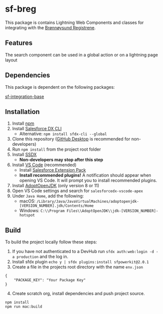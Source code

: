 # sf-breg

This package is contains Lightning Web Components and classes for integrating with the [Brønnøysund Registrene](https://data.brreg.no/enhetsregisteret/api/docs/index.html#_eksempel_2_s%C3%B8k_etter_enheter). 

## Features

The search component can be used in a global action or on a lightning page layout
## Dependencies
This package is dependent on the following packages:

[sf-integration-base](https://github.com/jordan-mathews/sf-integration-base)

## Installation

1. Install [npm](https://nodejs.org/en/download/)
1. Install [Salesforce DX CLI](https://developer.salesforce.com/tools/sfdxcli)
    - Alternative: `npm install sfdx-cli --global`
1. Clone this repository ([GitHub Desktop](https://desktop.github.com) is recommended for non-developers)
1. Run `npm install` from the project root folder
1. Install [SSDX](https://github.com/navikt/ssdx)
    - **Non-developers may stop after this step**
1. Install [VS Code](https://code.visualstudio.com) (recommended)
    - Install [Salesforce Extension Pack](https://marketplace.visualstudio.com/items?itemName=salesforce.salesforcedx-vscode)
    - **Install recommended plugins!** A notification should appear when opening VS Code. It will prompt you to install recommended plugins.
1. Install [AdoptOpenJDK](https://adoptopenjdk.net) (only version 8 or 11)
1. Open VS Code settings and search for `salesforcedx-vscode-apex`
1. Under `Java Home`, add the following:
    - macOS: `/Library/Java/JavaVirtualMachines/adoptopenjdk-[VERSION_NUMBER].jdk/Contents/Home`
    - Windows: `C:\\Program Files\\AdoptOpenJDK\\jdk-[VERSION_NUMBER]-hotspot`

## Build

To build the project locally follow these steps:

1. If you have not authenticated to a DevHub run `sfdx auth:web:login -d -a production` and the log in.
2. Install sfdx plugin `echo y | sfdx plugins:install sfpowerkit@2.0.1`
3. Create a file in the projects root directory with the name `env.json`

```
{
    "PACKAGE_KEY": "Your Package Key"
}

```

4. Create scratch org, install dependencies and push project source.

```
npm install
npm run mac:build
```